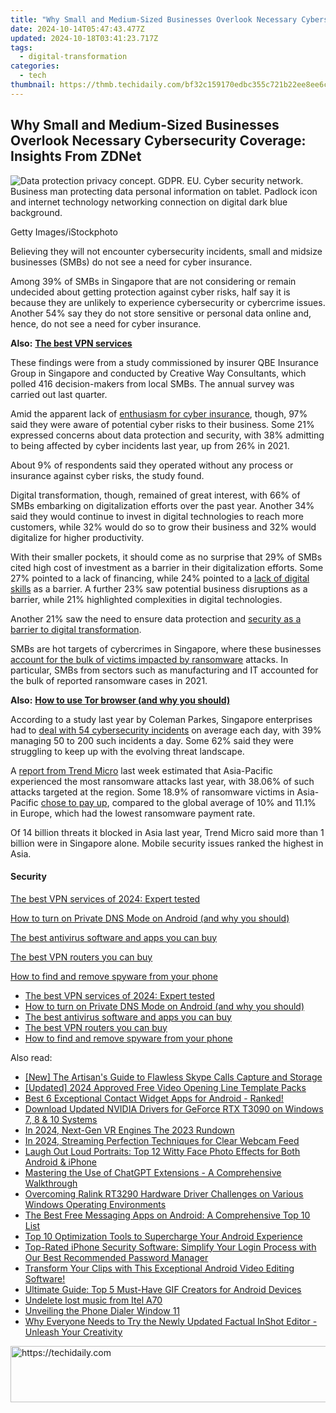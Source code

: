 ```yaml
---
title: "Why Small and Medium-Sized Businesses Overlook Necessary Cybersecurity Coverage: Insights From ZDNet"
date: 2024-10-14T05:47:43.477Z
updated: 2024-10-18T03:41:23.717Z
tags:
  - digital-transformation
categories:
  - tech
thumbnail: https://thmb.techidaily.com/bf32c159170edbc355c721b22ee8ee6c67dda36feed408fdb0ec7f3ca8b4ddc2.jpg
---
```


## Why Small and Medium-Sized Businesses Overlook Necessary Cybersecurity Coverage: Insights From ZDNet

![Data protection privacy concept. GDPR. EU. Cyber security network. Business man protecting data personal information on tablet. Padlock icon and internet technology networking connection on digital dark blue background.](https://www.zdnet.com/a/img/resize/e2d0b16e62f5cee35527e982d19a5d55bc94734c/2019/03/12/a0a80a45-774f-40b7-8b57-ab6c79dd81f8/istock-962094400.jpg?auto=webp&width=1280)

Getty Images/iStockphoto

Believing they will not encounter cybersecurity incidents, small and midsize businesses (SMBs) do not see a need for cyber insurance. 

Among 39% of SMBs in Singapore that are not considering or remain undecided about getting protection against cyber risks, half say it is because they are unlikely to experience cybersecurity or cybercrime issues. Another 54% say they do not store sensitive or personal data online and, hence, do not see a need for cyber insurance. 

**Also:** [**The best VPN services**](https://www.zdnet.com/article/best-vpn/)

These findings were from a study commissioned by insurer QBE Insurance Group in Singapore and conducted by Creative Way Consultants, which polled 416 decision-makers from local SMBs. The annual survey was carried out last quarter. 

Amid the apparent lack of [enthusiasm for cyber insurance](https://www.zdnet.com/article/singapore-smbs-keen-on-cyber-insurance-concern-about-data-security/), though, 97% said they were aware of potential cyber risks to their business. Some 21% expressed concerns about data protection and security, with 38% admitting to being affected by cyber incidents last year, up from 26% in 2021\. 

About 9% of respondents said they operated without any process or insurance against cyber risks, the study found. 

Digital transformation, though, remained of great interest, with 66% of SMBs embarking on digitalization efforts over the past year. Another 34% said they would continue to invest in digital technologies to reach more customers, while 32% would do so to grow their business and 32% would digitalize for higher productivity. 

With their smaller pockets, it should come as no surprise that 29% of SMBs cited high cost of investment as a barrier in their digitalization efforts. Some 27% pointed to a lack of financing, while 24% pointed to a [lack of digital skills](https://www.zdnet.com/article/cybersecurity-skills-concerns-hamper-singapore-smb-digitalisation-efforts/) as a barrier. A further 23% saw potential business disruptions as a barrier, while 21% highlighted complexities in digital technologies. 

Another 21% saw the need to ensure data protection and [security as a barrier to digital transformation](https://www.zdnet.com/article/cybersecurity-skills-concerns-hamper-singapore-smb-digitalisation-efforts/). 

SMBs are hot targets of cybercrimes in Singapore, where these businesses [account for the bulk of victims impacted by ransomware](https://www.zdnet.com/article/singapore-clocks-higher-ransomware-attacks-warns-of-iot-risks/) attacks. In particular, SMBs from sectors such as manufacturing and IT accounted for the bulk of reported ransomware cases in 2021\. 

**Also:** [**How to use Tor browser (and why you should)**](https://www.zdnet.com/article/how-to-use-tor-browser-and-why-you-should/)

According to a study last year by Coleman Parkes, Singapore enterprises had to [deal with 54 cybersecurity incidents](https://www.zdnet.com/article/singapore-firms-see-54-cybersecurity-incidents-daily-struggle-to-keep-up/) on average each day, with 39% managing 50 to 200 such incidents a day. Some 62% said they were struggling to keep up with the evolving threat landscape. 

A [report from Trend Micro](https://www.trendmicro.com/vinfo/us/security/research-and-analysis/threat-reports/roundup/rethinking-tactics-annual-cybersecurity-roundup-2022) last week estimated that Asia-Pacific experienced the most ransomware attacks last year, with 38.06% of such attacks targeted at the region. Some 18.9% of ransomware victims in Asia-Pacific [chose to pay up](https://www.zdnet.com/article/faced-with-likelihood-of-ransomware-attacks-businesses-still-choosing-to-pay-up/), compared to the global average of 10% and 11.1% in Europe, which had the lowest ransomware payment rate. 

Of 14 billion threats it blocked in Asia last year, Trend Micro said more than 1 billion were in Singapore alone. Mobile security issues ranked the highest in Asia. 

#### Security

[The best VPN services of 2024: Expert tested](https://www.zdnet.com/article/best-vpn/ "The best VPN services of 2024: Expert tested")

[How to turn on Private DNS Mode on Android (and why you should)](https://www.zdnet.com/article/how-to-turn-on-private-dns-mode-on-android-and-why-you-should/ "How to turn on Private DNS Mode on Android (and why you should)")

[The best antivirus software and apps you can buy](https://www.zdnet.com/article/best-antivirus/ "The best antivirus software and apps you can buy")

[The best VPN routers you can buy](https://www.zdnet.com/article/best-vpn-router/ "The best VPN routers you can buy")

[How to find and remove spyware from your phone](https://www.zdnet.com/article/how-to-find-and-remove-spyware-from-your-phone/ "How to find and remove spyware from your phone")

* [The best VPN services of 2024: Expert tested](https://www.zdnet.com/article/best-vpn/ "The best VPN services of 2024: Expert tested")
* [How to turn on Private DNS Mode on Android (and why you should)](https://www.zdnet.com/article/how-to-turn-on-private-dns-mode-on-android-and-why-you-should/ "How to turn on Private DNS Mode on Android (and why you should)")
* [The best antivirus software and apps you can buy](https://www.zdnet.com/article/best-antivirus/ "The best antivirus software and apps you can buy")
* [The best VPN routers you can buy](https://www.zdnet.com/article/best-vpn-router/ "The best VPN routers you can buy")
* [How to find and remove spyware from your phone](https://www.zdnet.com/article/how-to-find-and-remove-spyware-from-your-phone/ "How to find and remove spyware from your phone")

<ins class="adsbygoogle"
     style="display:block"
     data-ad-format="autorelaxed"
     data-ad-client="ca-pub-7571918770474297"
     data-ad-slot="1223367746"></ins>

<ins class="adsbygoogle"
     style="display:block"
     data-ad-client="ca-pub-7571918770474297"
     data-ad-slot="8358498916"
     data-ad-format="auto"
     data-full-width-responsive="true"></ins>

<span class="atpl-alsoreadstyle">Also read:</span>
<div><ul>
<li><a href="https://screen-capture.techidaily.com/new-the-artisans-guide-to-flawless-skype-calls-capture-and-storage/"><u>[New] The Artisan's Guide to Flawless Skype Calls Capture and Storage</u></a></li>
<li><a href="https://fox-hovers.techidaily.com/updated-2024-approved-free-video-opening-line-template-packs/"><u>[Updated] 2024 Approved Free Video Opening Line Template Packs</u></a></li>
<li><a href="https://app-tips.techidaily.com/best-6-exceptional-contact-widget-apps-for-android-ranked/"><u>Best 6 Exceptional Contact Widget Apps for Android - Ranked!</u></a></li>
<li><a href="https://hardware-help.techidaily.com/download-updated-nvidia-drivers-for-geforce-rtx-t3090-on-windows-7-8-and-10-systems/"><u>Download Updated NVIDIA Drivers for GeForce RTX T3090 on Windows 7, 8 & 10 Systems</u></a></li>
<li><a href="https://article-tips.techidaily.com/in-2024-next-gen-vr-engines-the-2023-rundown/"><u>In 2024, Next-Gen VR Engines The 2023 Rundown</u></a></li>
<li><a href="https://screen-activity-recording.techidaily.com/in-2024-streaming-perfection-techniques-for-clear-webcam-feed/"><u>In 2024, Streaming Perfection Techniques for Clear Webcam Feed</u></a></li>
<li><a href="https://app-tips.techidaily.com/laugh-out-loud-portraits-top-12-witty-face-photo-effects-for-both-android-and-iphone/"><u>Laugh Out Loud Portraits: Top 12 Witty Face Photo Effects for Both Android & iPhone</u></a></li>
<li><a href="https://tech-revival.techidaily.com/mastering-the-use-of-chatgpt-extensions-a-comprehensive-walkthrough/"><u>Mastering the Use of ChatGPT Extensions - A Comprehensive Walkthrough</u></a></li>
<li><a href="https://hardware-updates.techidaily.com/overcoming-ralink-rt3290-hardware-driver-challenges-on-various-windows-operating-environments/"><u>Overcoming Ralink RT3290 Hardware Driver Challenges on Various Windows Operating Environments</u></a></li>
<li><a href="https://app-tips.techidaily.com/the-best-free-messaging-apps-on-android-a-comprehensive-top-10-list/"><u>The Best Free Messaging Apps on Android: A Comprehensive Top 10 List</u></a></li>
<li><a href="https://app-tips.techidaily.com/top-10-optimization-tools-to-supercharge-your-android-experience/"><u>Top 10 Optimization Tools to Supercharge Your Android Experience</u></a></li>
<li><a href="https://app-tips.techidaily.com/top-rated-iphone-security-software-simplify-your-login-process-with-our-best-recommended-password-manager/"><u>Top-Rated iPhone Security Software: Simplify Your Login Process with Our Best Recommended Password Manager</u></a></li>
<li><a href="https://app-tips.techidaily.com/1723620193804-transform-your-clips-with-this-exceptional-android-video-editing-software/"><u>Transform Your Clips with This Exceptional Android Video Editing Software!</u></a></li>
<li><a href="https://app-tips.techidaily.com/ultimate-guide-top-5-must-have-gif-creators-for-android-devices/"><u>Ultimate Guide: Top 5 Must-Have GIF Creators for Android Devices</u></a></li>
<li><a href="https://techidaily.com/undelete-lost-music-from-itel-a70-by-fonelab-android-recover-music/"><u>Undelete lost music from Itel A70</u></a></li>
<li><a href="https://win11.techidaily.com/unveiling-the-phone-dialer-window-11/"><u>Unveiling the Phone Dialer Window 11</u></a></li>
<li><a href="https://app-tips.techidaily.com/1723620189209-why-everyone-needs-to-try-the-newly-updated-factual-inshot-editor-unleash-your-creativity/"><u>Why Everyone Needs to Try the Newly Updated Factual InShot Editor - Unleash Your Creativity</u></a></li>
</ul></div>

<!-- affiliate ads begin -->
<a href="https://appsumo.8odi.net/c/5597632/2137394/7443" target="_top" id="2137394">
  <img src="//a.impactradius-go.com/display-ad/7443-2137394" border="0" alt="https://techidaily.com" width="600" height="90"/>
</a>
<img height="0" width="0" src="https://appsumo.8odi.net/i/5597632/2137394/7443" style="position:absolute;visibility:hidden;" border="0" />
<!-- affiliate ads end -->

